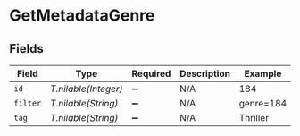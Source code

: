 # GetMetadataGenre


## Fields

| Field                | Type                 | Required             | Description          | Example              |
| -------------------- | -------------------- | -------------------- | -------------------- | -------------------- |
| `id`                 | *T.nilable(Integer)* | :heavy_minus_sign:   | N/A                  | 184                  |
| `filter`             | *T.nilable(String)*  | :heavy_minus_sign:   | N/A                  | genre=184            |
| `tag`                | *T.nilable(String)*  | :heavy_minus_sign:   | N/A                  | Thriller             |